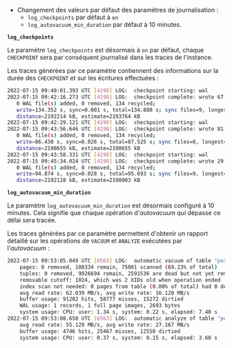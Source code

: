 <!-- 

commit :

https://commitfest.postgresql.org/36/3401/

discussion : 

https://www.postgresql.org/message-id/flat/CALj2ACX-rW_OeDcp4gqrFUAkf1f50Fnh138dmkd0JkvCNQRKGA@mail.gmail.com

-->

<div class="slide-content">

* Changement des valeurs par défaut des paramètres de journalisation :
  - `log_checkpoints` par défaut à `on`
  - `log_autovacuum_min_duration` par défaut à 10 minutes.

</div>

<div class="notes">

**`log_checkpoints`**

Le paramètre `log_checkpoints` est désormais à `on` par défaut, chaque 
`CHECKPOINT` sera par conséquent journalisé dans les traces de l'instance.

Les traces générées par  ce paramètre contiennent des informations sur la durée
des `CHECKPOINT` et sur les écritures effectuées :

```sh
2022-07-15 09:40:01.393 UTC [4198] LOG:  checkpoint starting: wal
2022-07-15 09:42:16.273 UTC [4198] LOG:  checkpoint complete: wrote 67 buffers (0.4%); 
   0 WAL file(s) added, 0 removed, 134 recycled; 
   write=134.352 s, sync=0.001 s, total=134.880 s; sync files=9, longest=0.001 s, average=0.001 s; 
   distance=2192214 kB, estimate=2193764 kB
2022-07-15 09:42:29.121 UTC [4198] LOG:  checkpoint starting: wal
2022-07-15 09:43:56.646 UTC [4198] LOG:  checkpoint complete: wrote 81 buffers (0.5%); 
   0 WAL file(s) added, 0 removed, 134 recycled; 
   write=86.438 s, sync=0.026 s, total=87.525 s; sync files=8, longest=0.012 s, average=0.004 s;
   distance=2198655 kB, estimate=2198655 kB
2022-07-15 09:43:58.331 UTC [4198] LOG:  checkpoint starting: wal
2022-07-15 09:45:34.024 UTC [4198] LOG:  checkpoint complete: wrote 29 buffers (0.2%); 
   0 WAL file(s) added, 0 removed, 134 recycled;
   write=94.874 s, sync=0.028 s, total=95.693 s; sync files=9, longest=0.016 s, average=0.004 s; 
   distance=2192128 kB, estimate=2198003 kB
```
**`log_autovacuum_min_duration`**

Le paramètre `log_autovacuum_min_duration` est désormais configuré à 10 minutes.
Cela signifie que chaque opération d'_autovacuum_ qui dépasse ce délai sera 
tracée.

Les traces générées par ce paramètre permettent d'obtenir un rapport détaillé 
sur les opérations de `VACUUM` et `ANALYZE` exécutées par l'_autovacuum_ :

```sh
2022-07-15 09:53:05.049 UTC [6563] LOG:  automatic vacuum of table "postgres.public.db_activity": index scans: 0
	pages: 0 removed, 108334 remain, 75001 scanned (69.23% of total)
	tuples: 0 removed, 9926694 remain, 2591536 are dead but not yet removable
	removable cutoff: 1024, which was 2 XIDs old when operation ended
	index scan not needed: 0 pages from table (0.00% of total) had 0 dead item identifiers removed
	avg read rate: 62.039 MB/s, avg write rate: 16.120 MB/s
	buffer usage: 91282 hits, 58777 misses, 15272 dirtied
	WAL usage: 1 records, 1 full page images, 2693 bytes
	system usage: CPU: user: 1.34 s, system: 0.22 s, elapsed: 7.40 s
2022-07-15 09:53:08.658 UTC [6563] LOG:  automatic analyze of table "postgres.public.db_activity"
	avg read rate: 55.129 MB/s, avg write rate: 27.167 MB/s
	buffer usage: 4746 hits, 25467 misses, 12550 dirtied
	system usage: CPU: user: 0.37 s, system: 0.15 s, elapsed: 3.60 s
```


</div>